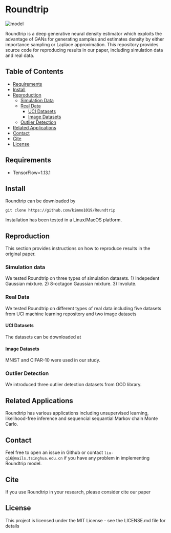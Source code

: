 # Roundtrip

![model](https://github.com/kimmo1019/Roundtrip/blob/master/model.jpg)


Roundtrip is a deep generative neural density estimator which exploits the advantage of GANs for generating samples and estimates density by either importance sampling or Laplace approximation. This repository provides source code for reproducing results in our paper, including simulation data and real data. 

## Table of Contents

- [Requirements](#Requirements)
- [Install](#install)
- [Reproduction](#reproduction)
	- [Simulation Data](#simulation-data)
    - [Real Data](#real-data)
        - [UCI Datasets](#uci-datasets)
        - [Image Datasets](#image-datasets)
    - [Outlier Detection](#outlier-detection)
- [Related Applications](#related-applications)
- [Contact](#contact)
- [Cite](#Cite)
- [License](#license)

## Requirements

- TensorFlow=1.13.1

## Install

Roundtrip can be downloaded by
```shell
git clone https://github.com/kimmo1019/Roundtrip
```
Installation has been tested in a Linux/MacOS platform.

## Reproduction

This section provides instructions on how to reproduce results in the original paper.

### Simulation data

We tested Roundtrip on three types of simulation datasets. 1) Indepedent Gaussian mixture. 2) 8-octagon Gaussian mixture. 3) Involute.

### Real Data

We tested Roundtrip on different types of real data including five datasets from UCI machine learning repository and two image datasets

#### UCI Datasets

The datasets can be downloaded at 

#### Image Datasets

MNIST and CIFAR-10 were used in our study.

### Outlier Detection

We introduced three outlier detection datasets from OOD library.

## Related Applications

Roundtrip has various applications including unsupervised learning, likelihood-free inference and sequencial sequantial Markov chain Monte Carlo.

## Contact

Feel free to open an issue in Github or contact `liu-q16@mails.tsinghua.edu.cn` if you have any problem in implementing Roundtrip model.

## Cite

If you use Roundtrip in your research, please consider cite our paper 

## License

This project is licensed under the MIT License - see the LICENSE.md file for details


